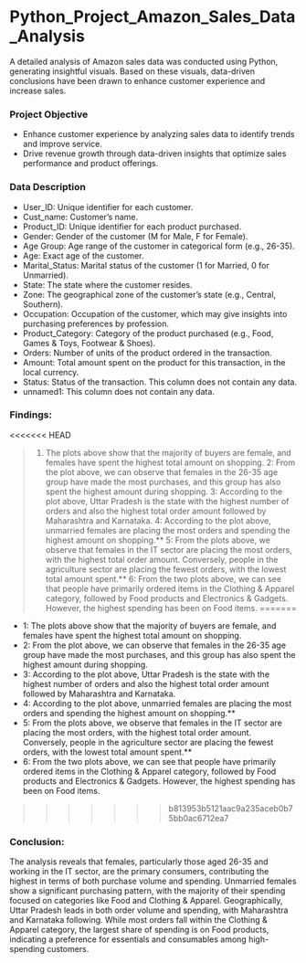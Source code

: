 # Python_Project_Amazon_Sales_Data_Analysis
A detailed analysis of Amazon sales data was conducted using Python, generating insightful visuals. Based on these visuals, data-driven conclusions have been drawn to enhance customer experience and increase sales.

### Project Objective
- Enhance customer experience by analyzing sales data to identify trends and improve service.
- Drive revenue growth through data-driven insights that optimize sales performance and product offerings.

### Data Description
- User_ID: Unique identifier for each customer.
- Cust_name: Customer’s name.
- Product_ID: Unique identifier for each product purchased.
- Gender: Gender of the customer (M for Male, F for Female).
- Age Group: Age range of the customer in categorical form (e.g., 26-35).
- Age: Exact age of the customer.
- Marital_Status: Marital status of the customer (1 for Married, 0 for Unmarried).
- State: The state where the customer resides.
- Zone: The geographical zone of the customer’s state (e.g., Central, Southern).
- Occupation: Occupation of the customer, which may give insights into purchasing preferences by profession.
- Product_Category: Category of the product purchased (e.g., Food, Games & Toys, Footwear & Shoes).
- Orders: Number of units of the product ordered in the transaction.
- Amount: Total amount spent on the product for this transaction, in the local currency.
- Status: Status of the transaction. This column does not contain any data.
- unnamed1: This column does not contain any data.

### Findings:
<<<<<<< HEAD
> 1. The plots above show that the majority of buyers are female, and females have spent the highest total amount on shopping.
> 2: From the plot above, we can observe that females in the 26-35 age group have made the most purchases, and this group has also spent the highest amount during shopping.
> 3: According to the plot above, Uttar Pradesh is the state with the highest number of orders and also the highest total order amount followed by Maharashtra and Karnataka.
> 4: According to the plot above, unmarried females are placing the most orders and spending the highest amount on shopping.**
> 5: From the plots above, we observe that females in the IT sector are placing the most orders, with the highest total order amount. Conversely, people in the agriculture sector are placing the fewest orders, with the lowest total amount spent.**
> 6: From the two plots above, we can see that people have primarily ordered items in the Clothing & Apparel category, followed by Food products and Electronics & Gadgets. However, the highest spending has been on Food items.
=======
- 1: The plots above show that the majority of buyers are female, and females have spent the highest total amount on shopping.
- 2: From the plot above, we can observe that females in the 26-35 age group have made the most purchases, and this group has also spent the highest amount during shopping.
- 3: According to the plot above, Uttar Pradesh is the state with the highest number of orders and also the highest total order amount followed by Maharashtra and Karnataka.
- 4: According to the plot above, unmarried females are placing the most orders and spending the highest amount on shopping.**
- 5: From the plots above, we observe that females in the IT sector are placing the most orders, with the highest total order amount. Conversely, people in the agriculture sector are placing the fewest orders, with the lowest total amount spent.**
- 6: From the two plots above, we can see that people have primarily ordered items in the Clothing & Apparel category, followed by Food products and Electronics & Gadgets. However, the highest spending has been on Food items.
>>>>>>> b813953b5121aac9a235aceb0b75bb0ac6712ea7

### Conclusion:
The analysis reveals that females, particularly those aged 26-35 and working in the IT sector, are the primary consumers, contributing the highest in terms of both purchase volume and spending. Unmarried females show a significant purchasing pattern, with the majority of their spending focused on categories like Food and Clothing & Apparel. Geographically, Uttar Pradesh leads in both order volume and spending, with Maharashtra and Karnataka following. While most orders fall within the Clothing & Apparel category, the largest share of spending is on Food products, indicating a preference for essentials and consumables among high-spending customers.
